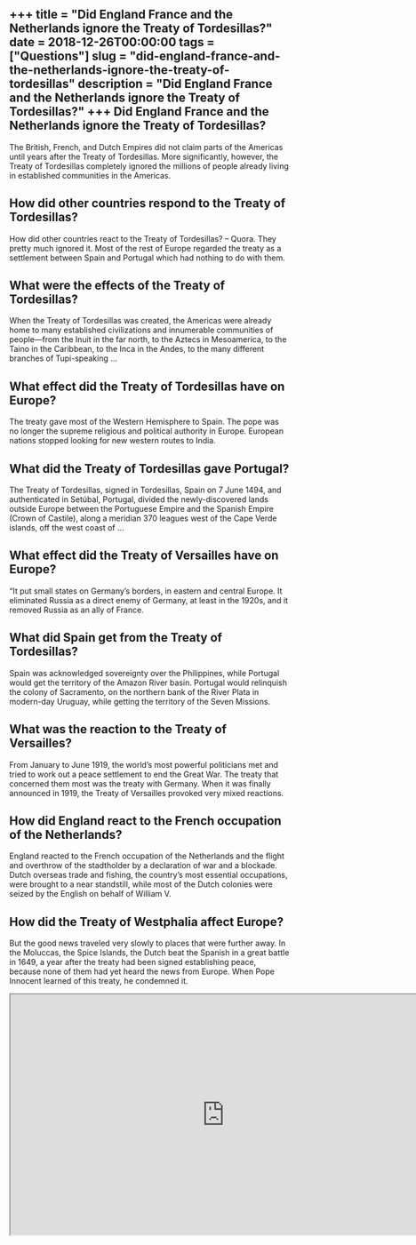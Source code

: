 +++
title = "Did England France and the Netherlands ignore the Treaty of Tordesillas?"
date = 2018-12-26T00:00:00
tags = ["Questions"]
slug = "did-england-france-and-the-netherlands-ignore-the-treaty-of-tordesillas"
description = "Did England France and the Netherlands ignore the Treaty of Tordesillas?"
+++
Did England France and the Netherlands ignore the Treaty of Tordesillas?
------------------------------------------------------------------------

The British, French, and Dutch Empires did not claim parts of the Americas until years after the Treaty of Tordesillas. More significantly, however, the Treaty of Tordesillas completely ignored the millions of people already living in established communities in the Americas.

How did other countries respond to the Treaty of Tordesillas?
-------------------------------------------------------------

How did other countries react to the Treaty of Tordesillas? – Quora. They pretty much ignored it. Most of the rest of Europe regarded the treaty as a settlement between Spain and Portugal which had nothing to do with them.

What were the effects of the Treaty of Tordesillas?
---------------------------------------------------

When the Treaty of Tordesillas was created, the Americas were already home to many established civilizations and innumerable communities of people—from the Inuit in the far north, to the Aztecs in Mesoamerica, to the Taino in the Caribbean, to the Inca in the Andes, to the many different branches of Tupi-speaking …

What effect did the Treaty of Tordesillas have on Europe?
---------------------------------------------------------

The treaty gave most of the Western Hemisphere to Spain. The pope was no longer the supreme religious and political authority in Europe. European nations stopped looking for new western routes to India.

What did the Treaty of Tordesillas gave Portugal?
-------------------------------------------------

The Treaty of Tordesillas, signed in Tordesillas, Spain on 7 June 1494, and authenticated in Setúbal, Portugal, divided the newly-discovered lands outside Europe between the Portuguese Empire and the Spanish Empire (Crown of Castile), along a meridian 370 leagues west of the Cape Verde islands, off the west coast of …

What effect did the Treaty of Versailles have on Europe?
--------------------------------------------------------

“It put small states on Germany’s borders, in eastern and central Europe. It eliminated Russia as a direct enemy of Germany, at least in the 1920s, and it removed Russia as an ally of France.

What did Spain get from the Treaty of Tordesillas?
--------------------------------------------------

Spain was acknowledged sovereignty over the Philippines, while Portugal would get the territory of the Amazon River basin. Portugal would relinquish the colony of Sacramento, on the northern bank of the River Plata in modern-day Uruguay, while getting the territory of the Seven Missions.

What was the reaction to the Treaty of Versailles?
--------------------------------------------------

From January to June 1919, the world’s most powerful politicians met and tried to work out a peace settlement to end the Great War. The treaty that concerned them most was the treaty with Germany. When it was finally announced in 1919, the Treaty of Versailles provoked very mixed reactions.

How did England react to the French occupation of the Netherlands?
------------------------------------------------------------------

England reacted to the French occupation of the Netherlands and the flight and overthrow of the stadtholder by a declaration of war and a blockade. Dutch overseas trade and fishing, the country’s most essential occupations, were brought to a near standstill, while most of the Dutch colonies were seized by the English on behalf of William V.

How did the Treaty of Westphalia affect Europe?
-----------------------------------------------

But the good news traveled very slowly to places that were further away. In the Moluccas, the Spice Islands, the Dutch beat the Spanish in a great battle in 1649, a year after the treaty had been signed establishing peace, because none of them had yet heard the news from Europe. When Pope Innocent learned of this treaty, he condemned it.

<iframe allow="accelerometer; autoplay; clipboard-write; encrypted-media; gyroscope; picture-in-picture" allowfullscreen="" class="__youtube_prefs__  epyt-is-override  no-lazyload" data-no-lazy="1" data-origheight="433" data-origwidth="770" data-skipgform_ajax_framebjll="" height="433" id="_ytid_86700" loading="lazy" src="https://www.youtube.com/embed/dC8_Z4VVU60?enablejsapi=1&autoplay=0&cc_load_policy=0&cc_lang_pref=&iv_load_policy=1&loop=0&modestbranding=0&rel=1&fs=1&playsinline=0&autohide=2&theme=dark&color=red&controls=1&" title="YouTube player" width="770"></iframe>